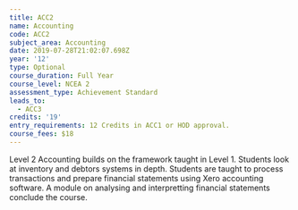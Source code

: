 ```yaml
---
title: ACC2
name: Accounting
code: ACC2
subject_area: Accounting
date: 2019-07-28T21:02:07.698Z
year: '12'
type: Optional
course_duration: Full Year
course_level: NCEA 2
assessment_type: Achievement Standard
leads_to:
  - ACC3
credits: '19'
entry_requirements: 12 Credits in ACC1 or HOD approval.
course_fees: $18
---
```

Level 2 Accounting builds on the framework taught in Level 1. Students look at inventory and debtors systems in depth. Students are taught to process transactions and prepare financial statements using Xero accounting software. A module on analysing and interpretting financial statements conclude the course.

